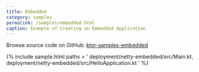 ```yaml
---
title: Embedded
category: samples
permalink: /samples/embedded.html
caption: Example of Creating an Embedded Application
---
```


Browse source code on GitHub: [ktor-samples-embedded](https://github.com/ktorio/ktor-samples/tree/master/deployment/netty-embedded)

{% include sample.html paths = '
    deployment/netty-embedded/src/Main.kt,
    deployment/netty-embedded/src/HelloApplication.kt
' %}

